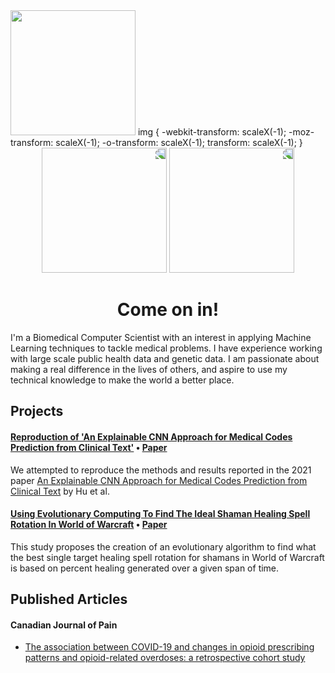 <img src="https://media.giphy.com/media/YYQ6sw8jt2HRxX4uVi/giphy.gif" width="200"/>
  img {
  -webkit-transform: scaleX(-1);
  -moz-transform: scaleX(-1);
  -o-transform: scaleX(-1);
  transform: scaleX(-1);
}

<div id="header" align="center">
  <img
    class="plant"
    style="transform: scaleX(-1);"
    src='https://media.giphy.com/media/n5KTUA0UTJxMVsMFoK/giphy.gif'
    alt=''
    width="200"
  >
  <img style="transform: scaleX(-1);" src="https://media.giphy.com/media/n5KTUA0UTJxMVsMFoK/giphy.gif" width="200"/>
</div>

<h1 align="center">
  Come on in!
</h1>

I'm a Biomedical Computer Scientist with an interest in applying Machine Learning techniques to tackle medical problems. I have experience working with large scale public health data and genetic data. I am passionate about making a real difference in the lives of others, and aspire to use my technical knowledge to make the world a better place.

## Projects
#### [Reproduction of 'An Explainable CNN Approach for Medical Codes Prediction from Clinical Text'](https://github.com/Alan-Dimitriev/ReproducabilityStudyExplainableCNNs)  •  [Paper](https://github.com/Alan-Dimitriev/ReproducabilityStudyExplainableCNNs/blob/main/Report_Final.pdf)

We attempted to reproduce the methods and results reported in the 2021 paper [An Explainable CNN Approach for Medical Codes Prediction from Clinical Text](https://doi.org/10.1186/s12911-021-01615-6) by Hu et al.

#### [Using Evolutionary Computing To Find The Ideal Shaman Healing Spell Rotation In World of Warcraft](https://github.com/Alan-Dimitriev/EvolutionaryComputingWoWShaman)  •  [Paper](https://github.com/Alan-Dimitriev/EvolutionaryComputingWoWShaman/blob/main/CISC_851_FINAL_PROJECT.pdf)

This study proposes the creation of an evolutionary algorithm to find what the best single target healing spell rotation for shamans in World of Warcraft is based on percent healing generated over a given span of time.


## Published Articles

#### Canadian Journal of Pain
- [The association between COVID-19 and changes in opioid prescribing patterns and opioid-related overdoses: a retrospective cohort study](https://doi.org/10.1080/24740527.2023.2176297)
